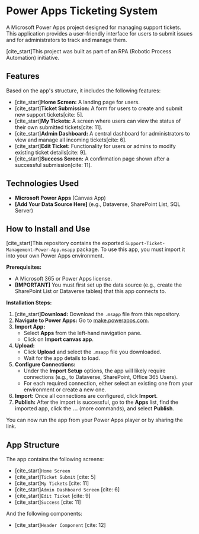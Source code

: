 # Power Apps Ticketing System

A Microsoft Power Apps project designed for managing support tickets. This application provides a user-friendly interface for users to submit issues and for administrators to track and manage them.

[cite_start]This project was built as part of an RPA (Robotic Process Automation) initiative.

## Features

Based on the app's structure, it includes the following features:

* [cite_start]**Home Screen:** A landing page for users.
* [cite_start]**Ticket Submission:** A form for users to create and submit new support tickets[cite: 5].
* [cite_start]**My Tickets:** A screen where users can view the status of their own submitted tickets[cite: 11].
* [cite_start]**Admin Dashboard:** A central dashboard for administrators to view and manage all incoming tickets[cite: 6].
* [cite_start]**Edit Ticket:** Functionality for users or admins to modify existing ticket details[cite: 9].
* [cite_start]**Success Screen:** A confirmation page shown after a successful submission[cite: 11].

## Technologies Used

* **Microsoft Power Apps** (Canvas App)
* **[Add Your Data Source Here]** (e.g., Dataverse, SharePoint List, SQL Server)

## How to Install and Use

[cite_start]This repository contains the exported `Support-Ticket-Management-Power-App.msapp` package. To use this app, you must import it into your own Power Apps environment.

**Prerequisites:**
* A Microsoft 365 or Power Apps license.
* **[IMPORTANT]** You must first set up the data source (e.g., create the SharePoint List or Dataverse tables) that this app connects to.

**Installation Steps:**

1.  [cite_start]**Download:** Download the `.msapp` file  from this repository.
2.  **Navigate to Power Apps:** Go to [make.powerapps.com](https://make.powerapps.com).
3.  **Import App:**
    * Select **Apps** from the left-hand navigation pane.
    * Click on **Import canvas app**.
4.  **Upload:**
    * Click **Upload** and select the `.msapp` file you downloaded.
    * Wait for the app details to load.
5.  **Configure Connections:**
    * Under the **Import Setup** options, the app will likely require connections (e.g., to Dataverse, SharePoint, Office 365 Users).
    * For each required connection, either select an existing one from your environment or create a new one.
6.  **Import:** Once all connections are configured, click **Import**.
7.  **Publish:** After the import is successful, go to the **Apps** list, find the imported app, click the **...** (more commands), and select **Publish**.

You can now run the app from your Power Apps player or by sharing the link.

## App Structure

The app contains the following screens:

* [cite_start]`Home Screen` 
* [cite_start]`Ticket Submit` [cite: 5]
* [cite_start]`My Tickets` [cite: 11]
* [cite_start]`Admin Dashboard Screen` [cite: 6]
* [cite_start]`Edit Ticket` [cite: 9]
* [cite_start]`Success` [cite: 11]

And the following components:

* [cite_start]`Header Component` [cite: 12]
